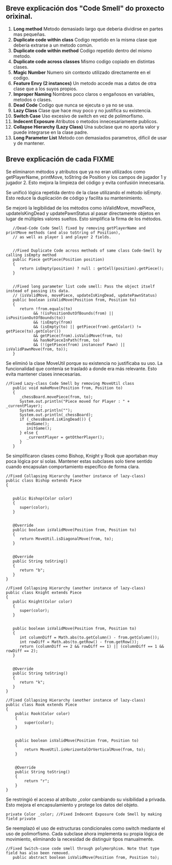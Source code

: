 ## Breve explicación dos "Code Smell" do proxecto orixinal.

1. **Long method**
   Metodo demasiado largo que deberia dividirse en partes mas pequeñas.
2. **Duplicate code within class**
   Codigo repetido en la misma clase que deberia extrarse a un metodo común.
3. **Duplicate code within method**
   Codigo repetido dentro del mismo metodo.
4. **Duplicate code across classes**
   Mismo codigo copiado en distintas clases.
5. **Magic Number**
   Numero sin contexto utilizado directamente en el codigo.
6. **Feature Envy (2 instances)**
   Un metodo accede mas a datos de otra clase que a los suyos propios.
7. **Improper Naming**
   Nombres poco claros o engañosos en variables, metodos o clases.
8. **Dead Code**
   Codigo que nunca se ejecuta o ya no se usa.
9. **Lazy Class**
    Clase que hace muy poco y no justifica su existencia.
10. **Switch Case**
    Uso excesivo de switch en vez de polimorfismo.
11. **Indecent Exposure**
    Atributos o metodos innecesariamente publicos.
12. **Collapse Hierarchy (Lazy Class)**
    Una subclase que no aporta valor y puede integrarse en la clase padre.
13. **Long Parameter List**
    Metodo con demasiados parametros, dificil de usar y de mantener.

## Breve explicación de cada FIXME

Se eliminaron métodos y atributos que ya no eran utilizados como getPlayerName, printMove, toString de Position y los campos de jugador 1 y jugador 2. Esto mejora la limpieza del código y evita confusión innecesaria.

Se unificó lógica repetida dentro de la clase utilizando el método isEmpty. Esto reduce la duplicación de código y facilita su mantenimiento.

Se mejoró la legibilidad de los métodos como isValidMove, movePiece, updateIsKingDead y updatePawnStatus al pasar directamente objetos en lugar de múltiples valores sueltos. Esto simplifica la firma de los métodos.

```
   //Dead-Code Code Smell fixed by removing getPlayerName and printMove methods (and also toString of Position),
   // as well as player 1 and player 2 fields.


   //Fixed Duplicate Code across methods of same class Code-Smell by calling isEmpty method
   public Piece getPiece(Position position)
   {
      return isEmpty(position) ? null : getCell(position).getPiece();
   }


   //Fixed long parameter list code smell: Pass the object itself instead of passing its data.
   // (isValidMove, movePiece, updateIsKingDead, updatePawnStatus)
   public boolean isValidMove(Position from, Position to)
   {
      return !from.equals(to)
            && !(isPositionOutOfBounds(from) || isPositionOutOfBounds(to))
            && !isEmpty(from)
            && (isEmpty(to) || getPiece(from).getColor() != getPiece(to).getColor())
            && getPiece(from).isValidMove(from, to)
            && hasNoPieceInPath(from, to)
            && (!(getPiece(from) instanceof Pawn) || isValidPawnMove(from, to));
   }
```

Se eliminó la clase MoveUtil porque su existencia no justificaba su uso. La funcionalidad que contenía se trasladó a donde era más relevante. Esto evita mantener clases innecesarias.

```
//Fixed Lazy-class Code Smell by removing MoveUtil class
   public void makeMove(Position from, Position to)
   {
      _chessBoard.movePiece(from, to);
      System.out.println("Piece moved for Player : " + _currentPlayer);
      System.out.println("");
      System.out.println(_chessBoard);
      if (_chessBoard.isKingDead()) {
         endGame();
         initGame();
      } else {
         _currentPlayer = getOtherPlayer();
      }
   }
```

Se simplificaron clases como Bishop, Knight y Rook que aportaban muy poca lógica por sí solas. Mantener estas subclases solo tiene sentido cuando encapsulan comportamiento específico de forma clara.

```
//Fixed Collapsing Hierarchy (another instance of lazy-class)
public class Bishop extends Piece
{


   public Bishop(Color color)
   {
      super(color);
   }


   @Override
   public boolean isValidMove(Position from, Position to)
   {
      return MoveUtil.isDiagonalMove(from, to);
   }


   @Override
   public String toString()
   {
      return "b";
   }
}
```
```
//Fixed Collapsing Hierarchy (another instance of lazy-class)
public class Knight extends Piece
{
   public Knight(Color color)
   {
      super(color);
   }


   public boolean isValidMove(Position from, Position to)
   {
      int columnDiff = Math.abs(to.getColumn() - from.getColumn());
      int rowDiff = Math.abs(to.getRow() - from.getRow());
      return (columnDiff == 2 && rowDiff == 1) || (columnDiff == 1 && rowDiff == 2);
   }


   @Override
   public String toString()
   {
      return "k";
   }
}
```
```
//Fixed Collapsing Hierarchy (another instance of lazy-class)
public class Rook extends Piece
{
    public Rook(Color color)
    {
        super(color);
    }


    public boolean isValidMove(Position from, Position to)
    {
        return MoveUtil.isHorizontalOrVerticalMove(from, to);
    }


    @Override
    public String toString()
    {
        return "r";
    }
}
```


Se restringió el acceso al atributo _color cambiando su visibilidad a privada. Esto mejora el encapsulamiento y protege los datos del objeto.

```
private Color _color; //Fixed Indecent Exposure Code Smell by making field private
```

Se reemplazó el uso de estructuras condicionales como switch mediante el uso de polimorfismo. Cada subclase ahora implementa su propia lógica de movimiento, eliminando la necesidad de distinguir tipos manualmente.

```
//Fixed Switch-case code smell through polymorphism. Note that type field has also been removed.
   public abstract boolean isValidMove(Position from, Position to);
```
